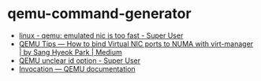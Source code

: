 qemu-command-generator
======================
- [linux - qemu: emulated nic is too fast - Super User](https://superuser.com/questions/1062582/qemu-emulated-nic-is-too-fast)
- [QEMU Tips — How to bind Virtual NIC ports to NUMA with virt-manager | by Sang Hyeok Park | Medium](https://medium.com/@ray527321/qemu-tips-how-to-bind-virtual-nic-ports-to-numa-with-virt-manager-f5b570af2103)
- [QEMU unclear id option - Super User](https://superuser.com/questions/1778191/qemu-unclear-id-option)
- [Invocation — QEMU documentation](https://www.qemu.org/docs/master/system/invocation.html#sec-005finvocation)
